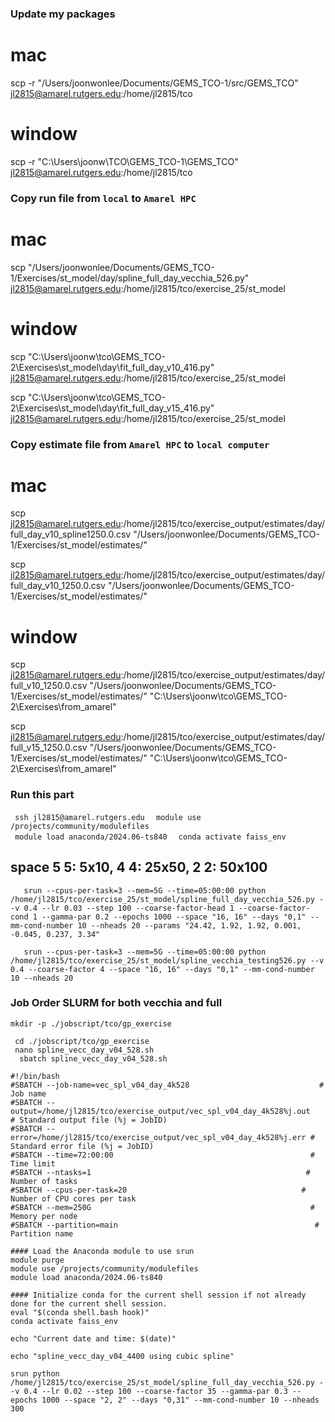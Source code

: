 ### Update my packages
# mac
scp -r "/Users/joonwonlee/Documents/GEMS_TCO-1/src/GEMS_TCO" jl2815@amarel.rutgers.edu:/home/jl2815/tco

# window
scp -r "C:\Users\joonw\TCO\GEMS_TCO-1\GEMS_TCO" jl2815@amarel.rutgers.edu:/home/jl2815/tco 

### Copy run file from ```local``` to ```Amarel HPC```
# mac

scp "/Users/joonwonlee/Documents/GEMS_TCO-1/Exercises/st_model/day/spline_full_day_vecchia_526.py" jl2815@amarel.rutgers.edu:/home/jl2815/tco/exercise_25/st_model



# window

scp "C:\Users\joonw\tco\GEMS_TCO-2\Exercises\st_model\day\fit_full_day_v10_416.py" jl2815@amarel.rutgers.edu:/home/jl2815/tco/exercise_25/st_model

scp "C:\Users\joonw\tco\GEMS_TCO-2\Exercises\st_model\day\fit_full_day_v15_416.py" jl2815@amarel.rutgers.edu:/home/jl2815/tco/exercise_25/st_model


### Copy estimate file from ```Amarel HPC``` to ```local computer```

# mac


scp jl2815@amarel.rutgers.edu:/home/jl2815/tco/exercise_output/estimates/day/full_day_v10_spline1250.0.csv "/Users/joonwonlee/Documents/GEMS_TCO-1/Exercises/st_model/estimates/"


scp jl2815@amarel.rutgers.edu:/home/jl2815/tco/exercise_output/estimates/day/full_day_v10_1250.0.csv "/Users/joonwonlee/Documents/GEMS_TCO-1/Exercises/st_model/estimates/"


# window
scp jl2815@amarel.rutgers.edu:/home/jl2815/tco/exercise_output/estimates/day/full_v10_1250.0.csv "/Users/joonwonlee/Documents/GEMS_TCO-1/Exercises/st_model/estimates/"  "C:\\Users\\joonw\\tco\\GEMS_TCO-2\\Exercises\\from_amarel"

scp jl2815@amarel.rutgers.edu:/home/jl2815/tco/exercise_output/estimates/day/full_v15_1250.0.csv "/Users/joonwonlee/Documents/GEMS_TCO-1/Exercises/st_model/estimates/"  "C:\\Users\\joonw\\tco\\GEMS_TCO-2\\Exercises\\from_amarel"


### Run this part
```  ssh jl2815@amarel.rutgers.edu  ```
```  module use /projects/community/modulefiles  ```           
```  module load anaconda/2024.06-ts840  ``` 
```  conda activate faiss_env   ```


## space 5 5: 5x10, 4 4: 25x50, 2 2: 50x100


```    srun --cpus-per-task=3 --mem=5G --time=05:00:00 python /home/jl2815/tco/exercise_25/st_model/spline_full_day_vecchia_526.py --v 0.4 --lr 0.03 --step 100 --coarse-factor-head 1 --coarse-factor-cond 1 --gamma-par 0.2 --epochs 1000 --space "16, 16" --days "0,1" --mm-cond-number 10 --nheads 20 --params "24.42, 1.92, 1.92, 0.001, -0.045, 0.237, 3.34"   ```

```    srun --cpus-per-task=3 --mem=5G --time=05:00:00 python /home/jl2815/tco/exercise_25/st_model/spline_vecchia_testing526.py --v 0.4 --coarse-factor 4 --space "16, 16" --days "0,1" --mm-cond-number 10 --nheads 20    ```



### Job Order SLURM for both vecchia and full
```mkdir -p ./jobscript/tco/gp_exercise```     

```  cd ./jobscript/tco/gp_exercise  ```   
```  nano spline_vecc_day_v04_528.sh  ```        
 ```   sbatch spline_vecc_day_v04_528.sh   ```

``` 
#!/bin/bash
#SBATCH --job-name=vec_spl_v04_day_4k528                             # Job name
#SBATCH --output=/home/jl2815/tco/exercise_output/vec_spl_v04_day_4k528%j.out     # Standard output file (%j = JobID)
#SBATCH --error=/home/jl2815/tco/exercise_output/vec_spl_v04_day_4k528%j.err # Standard error file (%j = JobID)
#SBATCH --time=72:00:00                                            # Time limit
#SBATCH --ntasks=1                                                # Number of tasks
#SBATCH --cpus-per-task=20                                       # Number of CPU cores per task
#SBATCH --mem=250G                                                 # Memory per node
#SBATCH --partition=main                                            # Partition name

#### Load the Anaconda module to use srun 
module purge                                              
module use /projects/community/modulefiles                 
module load anaconda/2024.06-ts840 

#### Initialize conda for the current shell session if not already done for the current shell session.
eval "$(conda shell.bash hook)"
conda activate faiss_env

echo "Current date and time: $(date)"

echo "spline_vecc_day_v04_4400 using cubic spline"

srun python /home/jl2815/tco/exercise_25/st_model/spline_full_day_vecchia_526.py --v 0.4 --lr 0.02 --step 100 --coarse-factor 35 --gamma-par 0.3 --epochs 1000 --space "2, 2" --days "0,31" --mm-cond-number 10 --nheads 300 

```







